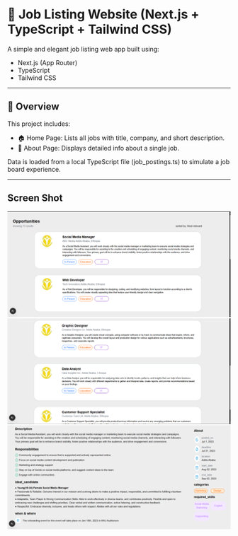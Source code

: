# 💼 Job Listing Website (Next.js + TypeScript + Tailwind CSS)

A simple and elegant job listing web app built using:

- Next.js (App Router)
- TypeScript
- Tailwind CSS

---


## 📑 Overview


This project includes:

- 🏠 Home Page: Lists all jobs with title, company, and short description.
- 📄 About Page: Displays detailed info about a single job.

Data is loaded from a local TypeScript file (job_postings.ts) to simulate a job board experience.

---
## Screen Shot
  ![homePage1](./public/HomePage1.png)
  ![homePage2](./public/HomePage2.png)
  ![AboutPage](./public/AboutPage.png)
